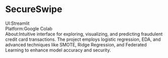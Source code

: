 # SecureSwipe
UI:Streamlit\
Platform:Google Colab\
About:Intuitive interface for exploring, visualizing, and predicting fraudulent credit card transactions. The project employs logistic regression, EDA, and advanced techniques like SMOTE, Ridge Regression, and Federated Learning to enhance model accuracy and security.
